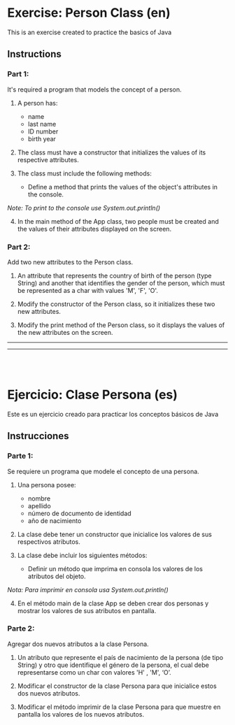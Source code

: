# Exercise: Person Class (en)
This is an exercise created to practice the basics of Java

## Instructions

### Part 1:
It's required a program that models the concept of a person.


1. A person has:
    - name
    - last name
    - ID number
    - birth year

2. The class must have a constructor that initializes the values of its respective attributes.

3. The class must include the following methods:
    - Define a method that prints the values of the object's attributes in the console.

<i>Note: To print to the console use System.out.println()</i>

4. In the main method of the App class, two people must be created and the values of their attributes displayed on the screen.

### Part 2:
Add two new attributes to the Person class.

1. An attribute that represents the country of birth of the person (type String) and another that identifies the gender of the person, which must be represented as a char with values 'M', 'F', 'O'.

2. Modify the constructor of the Person class, so it initializes these two new attributes.

3. Modify the print method of the Person class, so it displays the values of the new attributes on the screen.

<hr>
<hr>

<br>
<br>

# Ejercicio: Clase Persona (es)
Este es un ejercicio creado para practicar los conceptos básicos de Java

## Instrucciones

### Parte 1:
Se requiere un programa que modele el concepto de una persona. 

1. Una persona posee:
    - nombre
    - apellido
    - número de documento de identidad
    - año de nacimiento

2. La clase debe tener un constructor que inicialice los valores de sus respectivos atributos.

3. La clase debe incluir los siguientes métodos:
    - Definir un método que imprima en consola los valores de los atributos del objeto.

<i>Nota: Para imprimir en consola usa System.out.println()</i>

4. En el método main de la clase App se deben crear dos personas y mostrar los valores de sus atributos en pantalla.

### Parte 2:
Agregar dos nuevos atributos a la clase Persona. 

1. Un atributo que represente el país de nacimiento de la persona (de tipo String) y otro que identifique el género de la persona, el cual debe representarse como un char con valores 'H' , 'M', ‘O’.

2. Modificar el constructor de la clase Persona para que inicialice estos dos nuevos atributos.

3. Modificar el método imprimir de la clase Persona para que muestre en pantalla los valores de los nuevos atributos.


